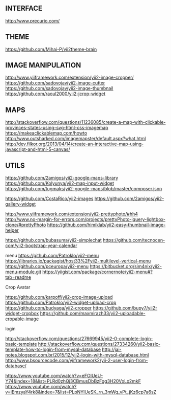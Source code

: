 INTERFACE
--------------------
http://www.precurio.com/


THEME
--------------------
https://github.com/Mihai-P/yii2theme-brain


IMAGE MANIPULATION
--------------------
http://www.yiiframework.com/extension/yii2-image-cropper/
https://github.com/sadovojav/yii2-image-cutter
https://github.com/sadovojav/yii2-image-thumbnail
https://github.com/raoul2000/yii2-jcrop-widget

MAPS
---

http://stackoverflow.com/questions/11236085/create-a-map-with-clickable-provinces-states-using-svg-html-css-imagemap
https://makeaclickablemap.com/howto
http://www.outsharked.com/imagemapster/default.aspx?what.html
http://dev.filkor.org/2013/04/14/create-an-interactive-map-using-javascript-and-html-5-canvas/


UTILS
--------------------
https://github.com/2amigos/yii2-google-maps-library
https://github.com/Kolyunya/yii2-map-input-widget
https://github.com/tugmaks/yii2-google-maps/blob/master/composer.json


https://github.com/CostaRico/yii2-images
https://github.com/2amigos/yii2-gallery-widget

http://www.yiiframework.com/extension/yii2-prettyphoto/#hh4
http://www.no-margin-for-errors.com/projects/prettyPhoto-jquery-lightbox-clone/#prettyPhoto
https://github.com/himiklab/yii2-easy-thumbnail-image-helper

https://github.com/bubasuma/yii2-simplechat
https://github.com/tecnocen-com/yii2-bootstrap-year-calendar

menu
https://github.com/Patroklo/yii2-menu
https://libraries.io/packagist/host33%2Fyii2-multilevel-vertical-menu
https://github.com/pceuropa/yii2-menu
https://bitbucket.org/sim4nix/yii2-menu-module.git
https://yiigist.com/package/cornernote/yii2-menu#?tab=readme

Crop Avatar

https://github.com/karpoff/yii2-crop-image-upload
https://github.com/Patroklo/yii2-widget-upload-crop
https://github.com/budyaga/yii2-cropper
https://github.com/bupy7/yii2-widget-cropbox
https://github.com/maxmirazh33/yii2-uploadable-cropable-image

login

http://stackoverflow.com/questions/27669945/yii2-0-complete-login-basic-template
http://stackoverflow.com/questions/27334260/yii2-basic-template-how-to-login-from-mysql-database
http://jai-notes.blogspot.com.br/2015/12/yii2-login-with-mysql-database.html
http://www.bsourcecode.com/yiiframework2/yii-2-user-login-from-database/

https://www.youtube.com/watch?v=eFOIUeU-Y74&index=18&list=PLRd0zhQj3CBmusDbBzFgg3H20VxLx2mkF
https://www.youtube.com/watch?v=iEmzyaY4rk8&index=7&list=PLpNYlUeSK_rn_3mWq_vPt_jKz6cp7a6sZ
